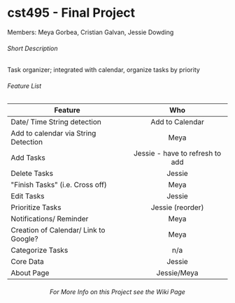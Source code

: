# cst495 - Final Project

Members: Meya Gorbea, Cristian Galvan, Jessie Dowding

###### Short Description
Task organizer; integrated with calendar, organize tasks by priority

###### Feature List

| Feature        | Who         | 
| ------------- |:-------------:|
|  Date/ Time String detection    |   Add to Calendar   |
|  Add to calendar via String Detection    |   Meya    |
|  Add Tasks    |  Jessie  - have to refresh to add  |
|  Delete Tasks    |  Jessie     |
|  "Finish Tasks" (i.e. Cross off)    |  Meya  |
|  Edit Tasks    |   Jessie    |
|  Prioritize Tasks    |   Jessie (reorder)    |
|  Notifications/ Reminder    |    Meya   |
|  Creation of Calendar/ Link to Google?    |    Meya   |
|  Categorize Tasks    |    n/a   |
|  Core Data   |  Jessie |
|  About Page  |  Jessie/Meya |



<h6 align="center"> For More Info on this Project see the Wiki Page </h6>



